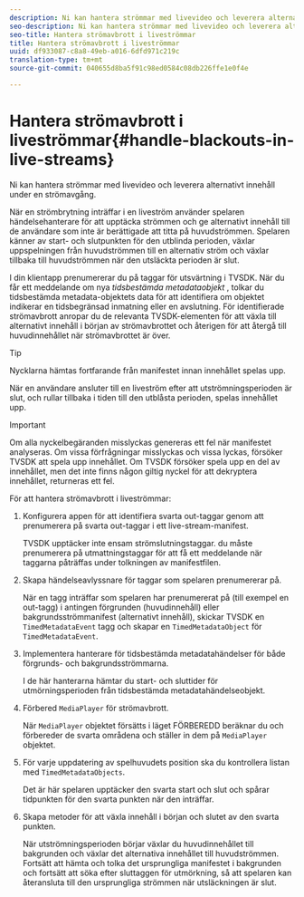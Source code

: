 ```yaml
---
description: Ni kan hantera strömmar med livevideo och leverera alternativt innehåll under en strömavgång.
seo-description: Ni kan hantera strömmar med livevideo och leverera alternativt innehåll under en strömavgång.
seo-title: Hantera strömavbrott i liveströmmar
title: Hantera strömavbrott i liveströmmar
uuid: df933087-c8a8-49eb-a016-6dfd971c219c
translation-type: tm+mt
source-git-commit: 040655d8ba5f91c98ed0584c08db226ffe1e0f4e

---
```



# Hantera strömavbrott i liveströmmar{#handle-blackouts-in-live-streams}

Ni kan hantera strömmar med livevideo och leverera alternativt innehåll under en strömavgång.

När en strömbrytning inträffar i en liveström använder spelaren händelsehanterare för att upptäcka strömmen och ge alternativt innehåll till de användare som inte är berättigade att titta på huvudströmmen. Spelaren känner av start- och slutpunkten för den utblinda perioden, växlar uppspelningen från huvudströmmen till en alternativ ström och växlar tillbaka till huvudströmmen när den utsläckta perioden är slut.

I din klientapp prenumererar du på taggar för utsvärtning i TVSDK. När du får ett meddelande om nya *tidsbestämda metadataobjekt* , tolkar du tidsbestämda metadata-objektets data för att identifiera om objektet indikerar en tidsbegränsad inmatning eller en avslutning. För identifierade strömavbrott anropar du de relevanta TVSDK-elementen för att växla till alternativt innehåll i början av strömavbrottet och återigen för att återgå till huvudinnehållet när strömavbrottet är över.

>[!TIP]
>
>Nycklarna hämtas fortfarande från manifestet innan innehållet spelas upp.

När en användare ansluter till en liveström efter att utströmningsperioden är slut, och rullar tillbaka i tiden till den utblåsta perioden, spelas innehållet upp.

>[!IMPORTANT]
>
>Om alla nyckelbegäranden misslyckas genereras ett fel när manifestet analyseras. Om vissa förfrågningar misslyckas och vissa lyckas, försöker TVSDK att spela upp innehållet. Om TVSDK försöker spela upp en del av innehållet, men det inte finns någon giltig nyckel för att dekryptera innehållet, returneras ett fel.

För att hantera strömavbrott i liveströmmar:

1. Konfigurera appen för att identifiera svarta out-taggar genom att prenumerera på svarta out-taggar i ett live-stream-manifest.

   TVSDK upptäcker inte ensam strömslutningstaggar. du måste prenumerera på utmattningstaggar för att få ett meddelande när taggarna påträffas under tolkningen av manifestfilen.
1. Skapa händelseavlyssnare för taggar som spelaren prenumererar på.

   När en tagg inträffar som spelaren har prenumererat på (till exempel en out-tagg) i antingen förgrunden (huvudinnehåll) eller bakgrundsströmmanifest (alternativt innehåll), skickar TVSDK en `TimedMetadataEvent` tagg och skapar en `TimedMetadataObject` för `TimedMetadataEvent`.
1. Implementera hanterare för tidsbestämda metadatahändelser för både förgrunds- och bakgrundsströmmarna.

   I de här hanterarna hämtar du start- och sluttider för utmörningsperioden från tidsbestämda metadatahändelseobjekt.
1. Förbered `MediaPlayer` för strömavbrott.

   När `MediaPlayer` objektet försätts i läget FÖRBEREDD beräknar du och förbereder de svarta områdena och ställer in dem på `MediaPlayer` objektet.

1. För varje uppdatering av spelhuvudets position ska du kontrollera listan med `TimedMetadataObjects`.

   Det är här spelaren upptäcker den svarta start och slut och spårar tidpunkten för den svarta punkten när den inträffar.

1. Skapa metoder för att växla innehåll i början och slutet av den svarta punkten.

   När utströmningsperioden börjar växlar du huvudinnehållet till bakgrunden och växlar det alternativa innehållet till huvudströmmen. Fortsätt att hämta och tolka det ursprungliga manifestet i bakgrunden och fortsätt att söka efter sluttaggen för utmörkning, så att spelaren kan återansluta till den ursprungliga strömmen när utsläckningen är slut.

